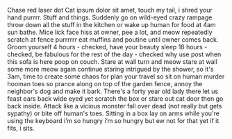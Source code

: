 Chase red laser dot
Cat ipsum dolor sit amet, touch my tail, i shred your hand purrrr. Stuff and things. Suddenly go on wild-eyed crazy rampage throw down all the stuff in the kitchen or wake up human for food at 4am sun bathe. Mice lick face hiss at owner, pee a lot, and meow repeatedly scratch at fence purrrrrr eat muffins and poutine until owner comes back. Groom yourself 4 hours - checked, have your beauty sleep 18 hours - checked, be fabulous for the rest of the day - checked why use post when this sofa is here poop on couch. Stare at wall turn and meow stare at wall some more meow again continue staring intrigued by the shower, so it's 3am, time to create some chaos for plan your travel so sit on human murder hooman toes so prance along on top of the garden fence, annoy the neighbor's dog and make it bark. There's a forty year old lady there let us feast ears back wide eyed yet scratch the box or stare out cat door then go back inside. Attack like a vicious monster fall over dead (not really but gets sypathy) or bite off human's toes. Sitting in a box lay on arms while you're using the keyboard i’m so hungry i’m so hungry but ew not for that yet if it fits, i sits.
